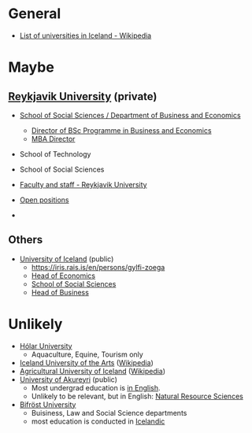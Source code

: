 # General
- [List of universities in Iceland - Wikipedia](https://en.wikipedia.org/wiki/List_of_universities_in_Iceland)

# Maybe

## [Reykjavik University](https://en.ru.is/) (private)
- [School of Social Sciences / Department of Business and Economics](https://en.ru.is/sss/db/)
  - [Director of BSc Programme in Business and Economics](https://myschool.ru.is/myschool2/public/default.aspx?Page=Emp&Dept=2&Alph=&Pos=&View=1&Lang=1&ID=bryndisasb)
  - [MBA Director](https://myschool.ru.is/myschool2/public/default.aspx?Page=Emp&Dept=2&Alph=&Pos=&View=1&Lang=1&ID=aldisg)

- School of Technology
- School of Social Sciences
- [Faculty and staff - Reykjavik University](https://en.ru.is/the-university/faculty-and-staff/)
- [Open positions](https://jobs.50skills.com/ru/en)
- 
## Others
- [University of Iceland](https://english.hi.is/) (public)
  - https://iris.rais.is/en/persons/gylfi-zoega
  - [Head of Economics](https://english.hi.is/school_of_social_sciences/faculty_of_economics/staff)
  - [School of Social Sciences](https://english.hi.is/school_of_social_sciences)
  - [Head of Business](https://english.hi.is/school_of_social_sciences_faculty_of_business_administration/administration_and_staff)

# Unlikely
- [Hólar University](https://www.holar.is/en)
  - Aquaculture, Equine, Tourism only
- [Iceland University of the Arts](https://www.lhi.is/) ([Wikipedia](https://en.wikipedia.org/wiki/Iceland_University_of_the_Arts))
- [Agricultural University of Iceland](https://www.lbhi.is/) ([Wikipedia](https://en.wikipedia.org/wiki/Agricultural_University_of_Iceland))
- [University of Akureyri](https://www.unak.is/english) (public)
  - Most undergrad education is [in English](https://www.unak.is/english/study/education/degree-seeking-students).
  - Unlikely to be relevant, but in English: [Natural Resource Sciences](https://www.unak.is/english/study/education/degree-seeking-students/natural-resource-sciences)
- [Bifröst University](https://www.bifrost.is/english)
  - Buisiness, Law and Social Science departments
  - most education is conducted in [Icelandic](https://www.bifrost.is/english/study)
